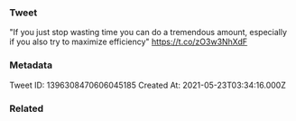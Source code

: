 ### Tweet
"If you just stop wasting time you can do a tremendous amount, especially if you also try to maximize efficiency" https://t.co/zO3w3NhXdF

### Metadata
Tweet ID: 1396308470606045185
Created At: 2021-05-23T03:34:16.000Z

### Related

